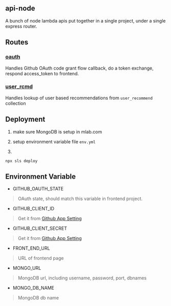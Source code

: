 api-node
---

A bunch of node lambda apis put together in a single project, under a single express router.

## Routes

### [oauth](routes/oauth.js)
Handles Github OAuth code grant flow callback, do a token exchange, respond access_token to frontend.

### [user_rcmd](routes/user_rcmd.js)
Handles lookup of user based recommendations from `user_recommend` collection

## Deployment

1. make sure MongoDB is setup in mlab.com

1. setup environment variable file `env.yml`

1. 
```
npx sls deploy
```

## Environment Variable

- GITHUB_OAUTH_STATE
> OAuth state, should match this variable in frontend project.

- GITHUB_CLIENT_ID
> Get it from [Github App Setting](https://github.com/settings/apps/twin)

- GITHUB_CLIENT_SECRET
> Get it from [Github App Setting](https://github.com/settings/apps/twin)

- FRONT_END_URL
> URL of frontend page

- MONGO_URL
> MongoDB url, including username, password, port, dbnames

- MONGO_DB_NAME
> MongoDB db name
